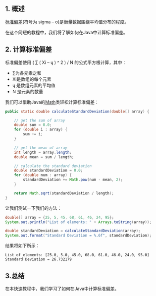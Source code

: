 ## 1. 概述

[标准偏差](https://en.wikipedia.org/wiki/Standard_deviation)(符号为 sigma – σ)是衡量数据围绕平均值分布的程度。

在这个简短的教程中，我们将了解如何在Java中计算标准偏差。

## 2. 计算标准偏差

标准偏差使用 ( ∑ ( Xi – ų ) ^ 2 ) / N 的公式平方根计算，其中：

-   ∑为各元素之和
-   Xi是数组的每个元素
-   ų 是数组元素的平均值
-   N 是元素的数量

我们可以借助Java的[Math](https://www.baeldung.com/java-lang-math)类轻松计算标准偏差：

```java
public static double calculateStandardDeviation(double[] array) {

    // get the sum of array
    double sum = 0.0;
    for (double i : array) {
        sum += i;
    }

    // get the mean of array
    int length = array.length;
    double mean = sum / length;

    // calculate the standard deviation
    double standardDeviation = 0.0;
    for (double num : array) {
        standardDeviation += Math.pow(num - mean, 2);
    }

    return Math.sqrt(standardDeviation / length);
}
```

让我们测试一下我们的方法：

```java
double[] array = {25, 5, 45, 68, 61, 46, 24, 95};
System.out.println("List of elements: " + Arrays.toString(array));

double standardDeviation = calculateStandardDeviation(array);
System.out.format("Standard Deviation = %.6f", standardDeviation);
```

结果将如下所示：

```plaintext
List of elements: [25.0, 5.0, 45.0, 68.0, 61.0, 46.0, 24.0, 95.0]
Standard Deviation = 26.732179
```

## 3.总结

在本快速教程中，我们学习了如何在Java中计算标准偏差。